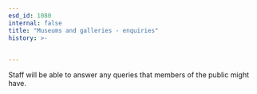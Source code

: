 ```yaml
---
esd_id: 1080
internal: false
title: "Museums and galleries - enquiries"
history: >-
  

---
```


Staff will be able to answer any queries that members of the public might have.

